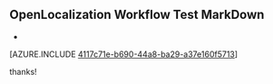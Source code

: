 ## OpenLocalization Workflow Test MarkDown
* 

[AZURE.INCLUDE [4117c71e-b690-44a8-ba29-a37e160f5713](calleeMd1.md)]

 
thanks!